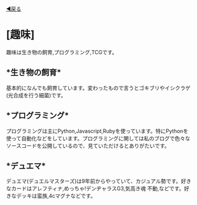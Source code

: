 <head>
<link rel='stylesheet' href='home_hobby_style.css' type='text/css'>
</head>
<body>
<a href="https://soutanic.github.io/home/">◀戻る</a>
<h1>[趣味]</h1>
<p>趣味は生き物の飼育,プログラミング,TCGです。</p>
<h2>*生き物の飼育*</h2>
<p>基本的になんでも飼育しています。変わったもので言うとゴキブリやイシクラゲ(光合成を行う細菌)です。</p>
<h2>*プログラミング*</h2>
<p>プログラミングは主にPython,Javascript,Rubyを使っています。特にPythonを使って自動化などをしています。プログラミングに関しては私のブログで色々なソースコードを公開しているので、見ていただけるとありがたいです。</p>
<h2>*デュエマ*</h2>
<p>デュエマ(デュエルマスターズ)は9年前からやっていて、カジュアル勢です。好きなカードはアレフティナ,めっちゃ!デンヂャラスG3,気高き魂 不動,などです。好きなデッキは蛮族,4cマグナなどです。</p>
</body>
